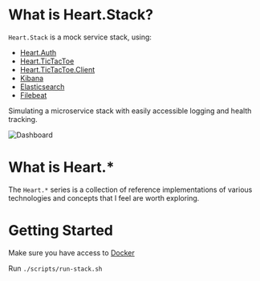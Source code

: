 # What is Heart.Stack?
`Heart.Stack` is a mock service stack, using:
- [Heart.Auth](https://github.com/HeartofTheForce/Heart.Auth)
- [Heart.TicTacToe](https://github.com/HeartofTheForce/Heart.TicTacToe)
- [Heart.TicTacToe.Client](https://github.com/HeartofTheForce/Heart.TicTacToe.Client)
- [Kibana](https://www.elastic.co/products/kibana)
- [Elasticsearch](https://www.elastic.co/products/elasticsearch)
- [Filebeat](https://www.elastic.co/products/beats/filebeat)

Simulating a microservice stack with easily accessible logging and health tracking.

![Dashboard](https://media.giphy.com/media/L1cMImqZSWXsA9s3Bm/giphy.gif)

# What is Heart.*
The `Heart.*` series is a collection of reference implementations of various technologies and concepts that I feel are worth exploring.

# Getting Started
Make sure you have access to [Docker](https://www.docker.com/)

Run `./scripts/run-stack.sh`
